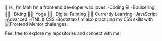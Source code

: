 👋 Hi, I’m Mah
I’m a front-end developer who loves:
-Coding 💻
-Bouldering 🧗‍♂️
-Biking 🚴‍♂️
-Yoga 🧘‍♀️
-Digital Painting 🎨
🚀 Currently Learning
-JavaScript
-Advanced HTML & CSS
-Bootstrap
I'm also practicing my CSS skills with ![Frontend Mentor challenges](https://www.frontendmentor.io/).

Feel free to explore my repositories and connect with me!
